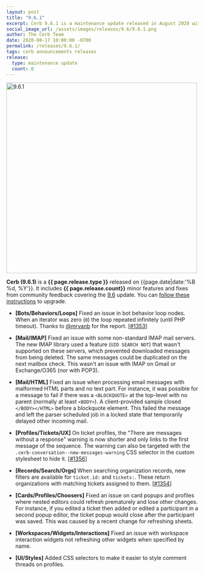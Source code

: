 ```yaml
---
layout: post
title: "9.6.1"
excerpt: Cerb 9.6.1 is a maintenance update released in August 2020 with 8 minor features and fixes from community feedback.
social_image_url: /assets/images/releases/9.6/9.6.1.png
author: The Cerb Team
date: 2020-08-17 10:00:00 -0700
permalink: /releases/9.6.1/
tags: cerb announcements releases
release:
  type: maintenance update
  count: 8
---
```


<div class="cerb-screenshot">
<img src="{{page.social_image_url}}" class="screenshot" alt="9.6.1" width="500">
</div>

**Cerb (9.6.1)** is a **{{ page.release.type }}** released on {{page.date|date:'%B %d, %Y'}}. It includes **{{ page.release.count}}** minor features and fixes from community feedback covering the [9.6](/releases/9.6/) update.  You can [follow these instructions](/docs/upgrading/) to upgrade.

* **[Bots/Behaviors/Loops]** Fixed an issue in bot behavior loop nodes. When an iterator was zero (`0`) the loop repeated infinitely (until PHP timeout). Thanks to [@mryanb](https://github.com/mryanb) for the report. [[#1353](https://github.com/jstanden/cerb/issues/1353)]

* **[Mail/IMAP]** Fixed an issue with some non-standard IMAP mail servers. The new IMAP library used a feature (`UID SEARCH NOT`) that wasn't supported on these servers, which prevented downloaded messages from being deleted. The same messages could be duplicated on the next mailbox check. This wasn't an issue with IMAP on Gmail or Exchange/O365 (nor with POP3).

* **[Mail/HTML]** Fixed an issue when processing email messages with malformed HTML parts and no text part. For instance, it was possible for a message to fail if there was a `<BLOCKQUOTE>` at the top-level with no parent (normally at least `<BODY>`). A client-provided sample closed `</BODY></HTML>` before a blockquote element. This failed the message and left the parser scheduled job in a locked state that temporarily delayed other incoming mail.

* **[Profiles/Tickets/UX]** On ticket profiles, the "There are messages without a response" warning is now shorter and only links to the first message of the sequence. The warning can also be targeted with the `.cerb-conversation--new-messages-warning` CSS selector in the custom stylesheet to hide it. [[#1356](https://github.com/jstanden/cerb/issues/1356)]

* **[Records/Search/Orgs]** When searching organization records, new filters are available for `ticket.id:` and `tickets:`. These return organizations with matching tickets assigned to them. [[#1354](https://github.com/jstanden/cerb/issues/1354)]

* **[Cards/Profiles/Choosers]** Fixed an issue on card popups and profiles where nested editors could refresh prematurely and lose other changes. For instance, if you edited a ticket then added or edited a participant in a second popup editor, the ticket popup would close after the participant was saved. This was caused by a recent change for refreshing sheets.

* **[Workspaces/Widgets/Interactions]** Fixed an issue with workspace interaction widgets not refreshing other widgets when specified by name.

* **[UI/Styles]** Added CSS selectors to make it easier to style comment threads on profiles.

